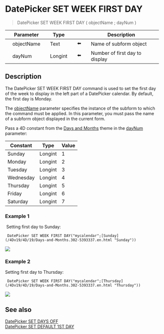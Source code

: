 # DatePicker SET WEEK FIRST DAY

> DatePicker SET WEEK FIRST DAY ( objectName ; dayNum )

|     | Parameter |     | Type |     |     |     | Description |     |
| --- | --- | --- | --- | --- | --- | --- | --- | --- |
|     | objectName |     | Text |     | ⬅️ |     | Name of subform object |     |
|     | dayNum |     | Longint |     | ⬅️ |     | Number of first day to display |     |

## Description

The DatePicker SET WEEK FIRST DAY command is used to set the first day of the week to display in the left part of a DatePicker calendar. By default, the first day is Monday.

The [objectName](# "Name of subform object") parameter specifies the instance of the subform to which the command must be applied. In this parameter, you must pass the name of a subform object displayed in the current form.

Pass a 4D constant from the [Days and Months](/4Dv19/4D/19/Days-and-Months.302-5393337.en.html) theme in the [dayNum](# "Number of first day to display") parameter:

| Constant | Type | Value |
| --- | --- | --- |
| Sunday | Longint | 1   |
| Monday | Longint | 2   |
| Tuesday | Longint | 3   |
| Wednesday | Longint | 4   |
| Thursday | Longint | 5   |
| Friday | Longint | 6   |
| Saturday | Longint | 7   |

### Example 1  

 Setting first day to Sunday:

```4d
 DatePicker SET WEEK FIRST DAY("mycalendar";[Sunday](/4Dv19/4D/19/Days-and-Months.302-5393337.en.html "Sunday"))
```

![](https://doc.4d.com/4Dv19/picture/308112/pict308112.en.png)

### Example 2  

Setting first day to Thursday:

```4d
 DatePicker SET WEEK FIRST DAY("mycalendar";[Thursday](/4Dv19/4D/19/Days-and-Months.302-5393337.en.html "Thursday"))
```

![](https://doc.4d.com/4Dv19/picture/308150/pict308150.en.png)

## See also

[DatePicker SET DAYS OFF](DatePicker%20SET%20DAYS%20OFF.md)  
[DatePicker SET DEFAULT 1ST DAY](DatePicker%20SET%20DEFAULT%201ST%20DAY.md)
